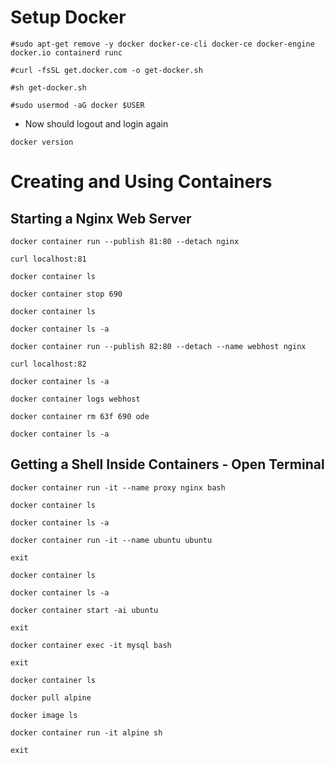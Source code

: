 # Setup Docker
```
#sudo apt-get remove -y docker docker-ce-cli docker-ce docker-engine docker.io containerd runc
```
```
#curl -fsSL get.docker.com -o get-docker.sh
```
```
#sh get-docker.sh
```
```
#sudo usermod -aG docker $USER
```

- Now should logout and login again
```
docker version
```

# Creating and Using Containers
## Starting a Nginx Web Server
```
docker container run --publish 81:80 --detach nginx
```
```
curl localhost:81
```
```
docker container ls
```
```
docker container stop 690
```
```
docker container ls
```
```
docker container ls -a
```
```
docker container run --publish 82:80 --detach --name webhost nginx
```
```
curl localhost:82
```
```
docker container ls -a
```
```
docker container logs webhost
```
```
docker container rm 63f 690 ode
```
```
docker container ls -a
```
## Getting a Shell Inside Containers - Open Terminal
```
docker container run -it --name proxy nginx bash
```
```
docker container ls
```
```
docker container ls -a
```
```
docker container run -it --name ubuntu ubuntu
```
```
exit
```

```
docker container ls
```
```
docker container ls -a
```
```
docker container start -ai ubuntu
```
```
exit
```
```
docker container exec -it mysql bash
```
```
exit
```

```
docker container ls
```
```
docker pull alpine
```
```
docker image ls
```
```
docker container run -it alpine sh
```
```
exit
```

